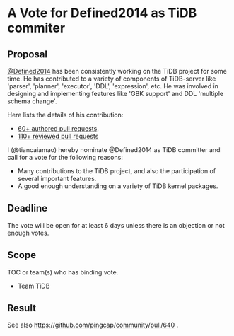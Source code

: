 # A Vote for Defined2014 as TiDB commiter

## Proposal

[@Defined2014](https://github.com/Defined2014) has been consistently working on the TiDB project for some time. He has contributed to a variety of components of TiDB-server like 'parser', 'planner', 'executor', 'DDL', 'expression', etc.
He was involved in designing and implementing features like 'GBK support' and DDL 'multiple schema change'.

Here lists the details of his contribution:

* [60+ authored pull requests](https://github.com/pingcap/tidb/pulls?page=2&q=is%3Apr+sort%3Aupdated-desc+author%3ADefined2014+is%3Aclosed).
* [110+ reviewed pull requests](https://github.com/pingcap/tidb/pulls?q=is%3Apr+reviewed-by%3ADefined2014)

I (@tiancaiamao) hereby nominate @Defined2014 as TiDB committer and call for a vote for the following reasons:

* Many contributions to the TiDB project, and also the participation of several important features.
* A good enough understanding on a variety of TiDB kernel packages.

## Deadline

The vote will be open for at least 6 days unless there is an objection or not enough votes.

## Scope

TOC or team(s) who has binding vote.

* Team TiDB

## Result

See also https://github.com/pingcap/community/pull/640 .
